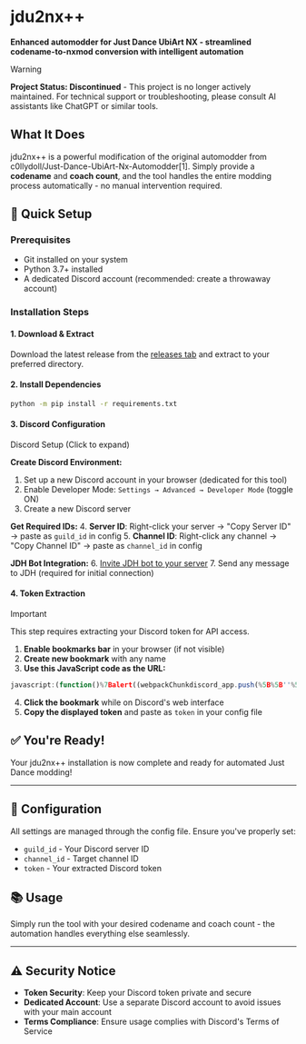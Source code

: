 # jdu2nx++

**Enhanced automodder for Just Dance UbiArt NX - streamlined codename-to-nxmod conversion with intelligent automation**

> [!WARNING]
> **Project Status: Discontinued** - This project is no longer actively maintained. For technical support or troubleshooting, please consult AI assistants like ChatGPT or similar tools.

## What It Does

jdu2nx++ is a powerful modification of the original automodder from c0llydoll/Just-Dance-UbiArt-Nx-Automodder[1]. Simply provide a **codename** and **coach count**, and the tool handles the entire modding process automatically - no manual intervention required.

## 🚀 Quick Setup

### **Prerequisites**
- Git installed on your system
- Python 3.7+ installed
- A dedicated Discord account (recommended: create a throwaway account)

### **Installation Steps**

#### 1. **Download & Extract**
Download the latest release from the [releases tab](../../releases) and extract to your preferred directory.

#### 2. **Install Dependencies**
```bash
python -m pip install -r requirements.txt
```

#### 3. **Discord Configuration**


Discord Setup (Click to expand)

**Create Discord Environment:**
1. Set up a new Discord account in your browser (dedicated for this tool)
2. Enable Developer Mode: `Settings → Advanced → Developer Mode` (toggle ON)
3. Create a new Discord server

**Get Required IDs:**
4. **Server ID**: Right-click your server → "Copy Server ID" → paste as `guild_id` in config
5. **Channel ID**: Right-click any channel → "Copy Channel ID" → paste as `channel_id` in config

**JDH Bot Integration:**
6. [Invite JDH bot to your server](http://gg.gg/justdancehelper/)
7. Send any message to JDH (required for initial connection)



#### 4. **Token Extraction**

> [!IMPORTANT]
> This step requires extracting your Discord token for API access.

1. **Enable bookmarks bar** in your browser (if not visible)
2. **Create new bookmark** with any name
3. **Use this JavaScript code as the URL:**

```javascript
javascript:(function()%7Balert((webpackChunkdiscord_app.push(%5B%5B''%5D%2C%7B%7D%2Ce%3D>%7Bm%3D%5B%5D%3Bfor(let c in e.c)m.push(e.c%5Bc%5D)%7D%5D)%2Cm).find(m%3D>m%3F.exports%3F.default%3F.getToken!%3D%3Dvoid 0).exports.default.getToken())%7D)()%3B
```

4. **Click the bookmark** while on Discord's web interface
5. **Copy the displayed token** and paste as `token` in your config file

## ✅ You're Ready!

Your jdu2nx++ installation is now complete and ready for automated Just Dance modding!

---

## 🔧 Configuration

All settings are managed through the config file. Ensure you've properly set:
- `guild_id` - Your Discord server ID
- `channel_id` - Target channel ID  
- `token` - Your extracted Discord token

## 📚 Usage

Simply run the tool with your desired codename and coach count - the automation handles everything else seamlessly.

---

## ⚠️ Security Notice

- **Token Security**: Keep your Discord token private and secure
- **Dedicated Account**: Use a separate Discord account to avoid issues with your main account
- **Terms Compliance**: Ensure usage complies with Discord's Terms of Service
